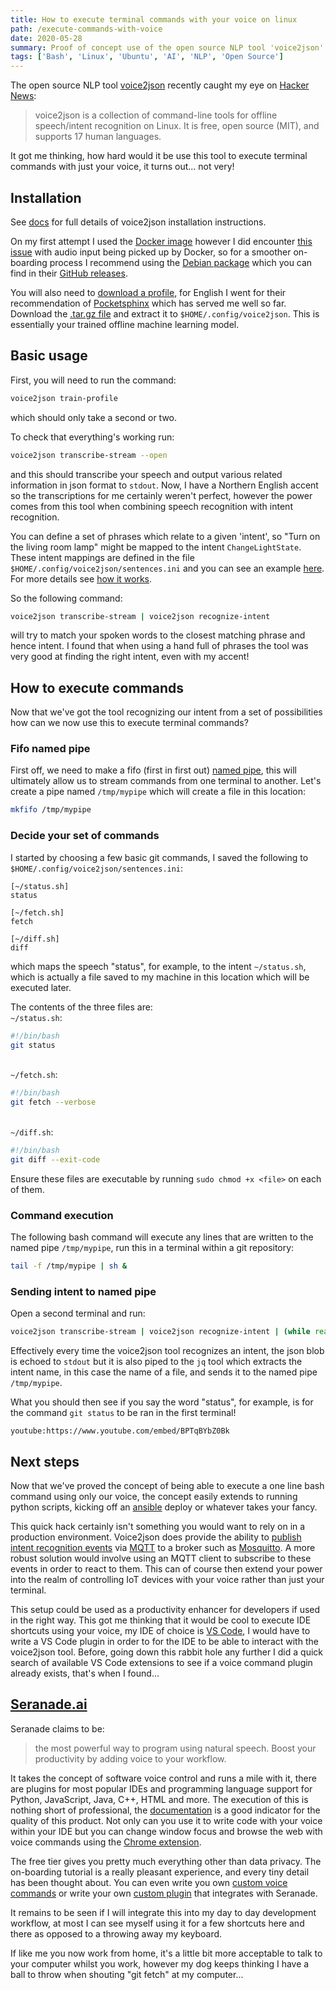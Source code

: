 ```yaml
---
title: How to execute terminal commands with your voice on linux
path: /execute-commands-with-voice
date: 2020-05-28
summary: Proof of concept use of the open source NLP tool 'voice2json' to execute arbitrary commands in a linux terminal
tags: ['Bash', 'Linux', 'Ubuntu', 'AI', 'NLP', 'Open Source']
---
```


The open source NLP tool [voice2json](http://voice2json.org/) recently caught my eye on [Hacker News](https://news.ycombinator.com/item?id=27235970):
 > voice2json is a collection of command-line tools for offline speech/intent recognition on Linux. It is free, open source (MIT), and supports 17 human languages.

It got me thinking, how hard would it be use this tool to execute terminal commands with just your voice, it turns out... not very!

## Installation

See [docs](http://voice2json.org/install.html) for full details of voice2json installation instructions.

On my first attempt I used the [Docker image](http://voice2json.org/install.html#docker-image) however I did encounter [this issue](https://github.com/synesthesiam/voice2json/issues/21) with audio input being picked up by Docker, so for a smoother on-boarding process I recommend using the [Debian package](http://voice2json.org/install.html#debian-package) which you can find in their [GitHub releases](https://github.com/synesthesiam/voice2json/releases).

You will also need to [download a profile](http://voice2json.org/install.html#download-profile), for English I went for their recommendation of [Pocketsphinx](https://github.com/synesthesiam/en-us_pocketsphinx-cmu) which has served me well so far. Download the [.tar.gz file](https://github.com/synesthesiam/en-us_pocketsphinx-cmu/releases) and extract it to `$HOME/.config/voice2json`. This is essentially your trained offline machine learning model.

## Basic usage

First, you will need to run the command:
```bash
voice2json train-profile
```
which should only take a second or two.

To check that everything's working run:
```bash
voice2json transcribe-stream --open
```
and this should transcribe your speech and output various related information in json format to `stdout`. Now, I have a Northern English accent so the transcriptions for me certainly weren't perfect, however the power comes from this tool when combining speech recognition with intent recognition.

You can define a set of phrases which relate to a given 'intent', so "Turn on the living room lamp" might be mapped to the intent `ChangeLightState`. These intent mappings are defined in the file `$HOME/.config/voice2json/sentences.ini` and you can see an example [here](https://github.com/synesthesiam/en-us_pocketsphinx-cmu/blob/master/sentences.ini). For more details see [how it works](http://voice2json.org/#how-it-works).

So the following command:
```bash
voice2json transcribe-stream | voice2json recognize-intent
```
will try to match your spoken words to the closest matching phrase and hence intent. I found that when using a hand full of phrases the tool was very good at finding the right intent, even with my accent!

## How to execute commands
Now that we've got the tool recognizing our intent from a set of possibilities how can we now use this to execute terminal commands?

### Fifo named pipe
First off, we need to make a fifo (first in first out) [named pipe](https://man7.org/linux/man-pages/man7/fifo.7.html), this will ultimately allow us to stream commands from one terminal to another. Let's create a pipe named `/tmp/mypipe` which will create a file in this location:
```bash
mkfifo /tmp/mypipe
```

### Decide your set of commands
I started by choosing a few basic git commands, I saved the following to `$HOME/.config/voice2json/sentences.ini`:
```
[~/status.sh]
status

[~/fetch.sh]
fetch

[~/diff.sh]
diff
```
which maps the speech "status", for example, to the intent `~/status.sh`, which is actually a file saved to my machine in this location which will be executed later.

The contents of the three files are:
<br>`~/status.sh`:
```bash
#!/bin/bash
git status
```
<br>`~/fetch.sh`:
```bash
#!/bin/bash
git fetch --verbose
```
<br>`~/diff.sh`:
```bash
#!/bin/bash
git diff --exit-code
```
Ensure these files are executable by running `sudo chmod +x <file>` on each of them.

### Command execution
The following bash command will execute any lines that are written to the named pipe `/tmp/mypipe`, run this in a terminal within a git repository:
```bash
tail -f /tmp/mypipe | sh &
```

### Sending intent to named pipe
Open a second terminal and run:
```bash
voice2json transcribe-stream | voice2json recognize-intent | (while read -r LINE; do echo "line is: $LINE"; echo "$LINE" | jq -r '.intent.name' > /tmp/mypipe; done;)
```
Effectively every time the voice2json tool recognizes an intent, the json blob is echoed to `stdout` but it is also piped to the `jq` tool which extracts the intent name, in this case the name of a file, and sends it to the named pipe `/tmp/mypipe`.

What you should then see if you say the word "status", for example, is for the command `git status` to be ran in the first terminal!

`youtube:https://www.youtube.com/embed/BPTqBYbZ0Bk`

## Next steps
Now that we've proved the concept of being able to execute a one line bash command using only our voice, the concept easily extends to running python scripts, kicking off an [ansible](https://www.ansible.com/) deploy or whatever takes your fancy.

This quick hack certainly isn't something you would want to rely on in a production environment. Voice2json does provide the ability to [publish intent recognition events](http://voice2json.org/commands.html#stream-events) via [MQTT](https://mqtt.org/) to a broker such as [Mosquitto](https://mosquitto.org/). A more robust solution would involve using an MQTT client to subscribe to these events in order to react to them. This can of course then extend your power into the realm of controlling IoT devices with your voice rather than just your terminal.

This setup could be used as a productivity enhancer for developers if used in the right way. This got me thinking that it would be cool to execute IDE shortcuts using your voice, my IDE of choice is [VS Code](https://code.visualstudio.com/), I would have to write a VS Code plugin in order to for the IDE to be able to interact with the voice2json tool. Before, going down this rabbit hole any further I did a quick search of available VS Code extensions to see if a voice command plugin already exists, that's when I found...

## [Seranade.ai](https://serenade.ai/)
Seranade claims to be:
 > the most powerful way to program using natural speech. Boost your productivity by adding voice to your workflow.

It takes the concept of software voice control and runs a mile with it, there are plugins for most popular IDEs and programming language support for Python, JavaScript, Java, C++, HTML and more. The execution of this is nothing short of professional, the [documentation](https://serenade.ai/docs/) is a good indicator for the quality of this product. Not only can you use it to write code with your voice within your IDE but you can change window focus and browse the web with voice commands using the [Chrome extension](https://serenade.ai/docs/chrome/).

The free tier gives you pretty much everything other than data privacy. The on-boarding tutorial is a really pleasant experience, and every tiny detail has been thought about. You can even write you own [custom voice commands](https://serenade.ai/docs/api/) or write your own [custom plugin](https://serenade.ai/docs/protocol/) that integrates with Seranade.

It remains to be seen if I will integrate this into my day to day development workflow, at most I can see myself using it for a few shortcuts here and there as opposed to a throwing away my keyboard.

If like me you now work from home, it's a little bit more acceptable to talk to your computer whilst you work, however my dog keeps thinking I have a ball to throw when shouting "git fetch" at my computer...
